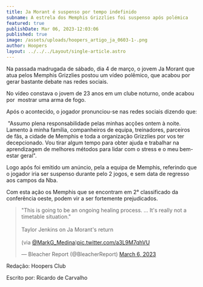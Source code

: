 ```yaml
---
title: Ja Morant é suspenso por tempo indefinido
subname: A estrela dos Memphis Grizzlies foi suspenso após polémica
featured: true
publishDate: Mar 06, 2023-12:03:06
published: true
image: /assets/uploads/hoopers_artigo_ja_0603-1-.png
author: Hoopers
layout: ../../../Layout/single-article.astro
---
```

<!--StartFragment-->

Na passada madrugada de sábado, dia 4 de março, o jovem Ja Morant que atua pelos Memphis Grizzlies postou um vídeo polêmico, que acabou por gerar bastante debate nas redes sociais. 

No vídeo constava o jovem de 23 anos em um clube noturno, onde acabou por  mostrar uma arma de fogo.



Após o acontecido, o jogador pronunciou-se nas redes sociais dizendo que:

 "Assumo plena responsabilidade pelas minhas acções ontem à noite. Lamento à minha família, companheiros de equipa, treinadores, parceiros de fãs, a cidade de Memphis e toda a organização Grizzlies por vos ter decepcionado. Vou tirar algum tempo para obter ajuda e trabalhar na aprendizagem de melhores métodos para lidar com o stress e o meu bem-estar geral".



Logo após foi emitido um anúncio, pela a equipa de Memphis, referindo que o jogador iria ser suspenso durante pelo 2 jogos, e sem data de regresso aos campos da Nba. 

Com esta ação os Memphis que se encontram em 2° classificado da conferência oeste, podem vir a ser fortemente prejudicados.



<!--StartFragment-->

<blockquote class="twitter-tweet"><p lang="en" dir="ltr">&quot;This is going to be an ongoing healing process. ... It&#39;s really not a timetable situation.&quot;<br><br>Taylor Jenkins on Ja Morant&#39;s return<br><br>(via <a href="https://twitter.com/MarkG_Medina?ref_src=twsrc%5Etfw">@MarkG_Medina</a>)<a href="https://t.co/a3L9M7qhVU">pic.twitter.com/a3L9M7qhVU</a></p>&mdash; Bleacher Report (@BleacherReport) <a href="https://twitter.com/BleacherReport/status/1632563104717451264?ref_src=twsrc%5Etfw">March 6, 2023</a></blockquote> <script async src="https://platform.twitter.com/widgets.js" charset="utf-8"></script>

<!--EndFragment-->

R﻿edação: Hoopers Club

E﻿scrito por: Ricardo de Carvalho

<!--EndFragment-->